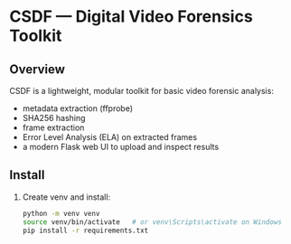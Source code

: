 # CSDF — Digital Video Forensics Toolkit

## Overview
CSDF is a lightweight, modular toolkit for basic video forensic analysis:
- metadata extraction (ffprobe)
- SHA256 hashing
- frame extraction
- Error Level Analysis (ELA) on extracted frames
- a modern Flask web UI to upload and inspect results

## Install
1. Create venv and install:
   ```bash
   python -m venv venv
   source venv/bin/activate   # or venv\Scripts\activate on Windows
   pip install -r requirements.txt
